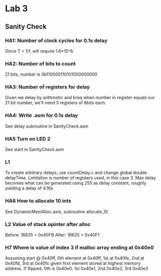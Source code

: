 # Lab 3

## Sanity Check

### HA1: Number of clock cycles for 0.1s delay

Since T = 1/f, will require 1.6*10^6.

### HA2: Number of bits to count

21 bits, number is 0b110000110101000000000

### HA3: Number of registers for delay

Given we delay by arithmetic and breq when number in register
equals our 21 bit number, we'll need 3 registers of 8bits each.

### HA4: Write .asm for 0.1s delay

See delay subroutine in SanityCheck.asm

### HA5 Turn on LED 2

See start in SanityCheck.asm

### L1

To create arbitrary delays, use countDelay.c and change global double delayTime. Limitation is number of registers
used, in this case 3. Max delay becomes what can be generated using 255 as delay constant, roughly yielding a delay of 4.16s

### HA6 How to allocate 10 ints

See DynamicMemAlloc.asm, subroutine allocate_10

### L2 Value of stack opinter after alloc

Before: 16635 = 0x40FB
After: 16625 = 0x40F1

### H7 Where is value of index 3 if malloc array ending at 0x40e0

Assuming start @ 0x40ff, 0th element at 0x40ff, 1st at 0x40fe, 2nd at 0x40fd, 3rd at 0x40fc
given first element stored at highest memory address. If flipped, 0th is 0x40e0, 1st 0x40e1,
2nd 0x40e2, 3rd 0x40e3
